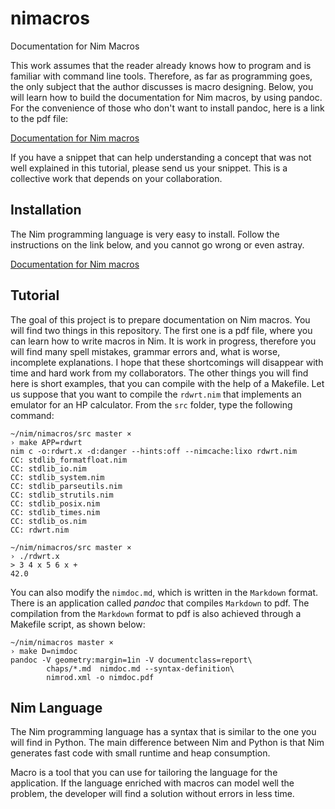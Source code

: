 # nimacros
Documentation for Nim Macros

This work assumes that the reader already knows how to program and is familiar with command line tools. Therefore, as far as programming goes, the only subject that the author discusses is macro designing. Below, you will learn how to build the documentation for Nim macros, by using pandoc. For the convenience of those who don't want to install pandoc, here is a link to the pdf file:

[Documentation for Nim macros](https://github.com/FemtoEmacs/nimacros/blob/master/nimacros/nimacros/nimdoc.pdf)

If you have a snippet that can help understanding a concept that was not well explained in this tutorial, please send us your snippet. This is a collective work that depends on your collaboration.

## Installation

The Nim programming language is very easy to install. Follow the instructions on the link below, and you cannot go wrong or even astray.

[Documentation for Nim macros](https://nim-lang.org/install.html)

## Tutorial

The goal of this project is to prepare documentation on Nim macros. You will find two things in this repository. The first one is a pdf file, where you can learn how to write macros in Nim. It is work in progress, therefore you will find many spell mistakes, grammar errors and, what is worse, incomplete explanations. I hope that these shortcomings will disappear with time and hard work from my collaborators. The other things you will find here is short examples, that you can compile with the help of a Makefile. Let us suppose that you want to compile the `rdwrt.nim` that implements an emulator for an HP calculator. From the `src` folder, type the following command:

```Shell
~/nim/nimacros/src master ×
› make APP=rdwrt
nim c -o:rdwrt.x -d:danger --hints:off --nimcache:lixo rdwrt.nim
CC: stdlib_formatfloat.nim
CC: stdlib_io.nim
CC: stdlib_system.nim
CC: stdlib_parseutils.nim
CC: stdlib_strutils.nim
CC: stdlib_posix.nim
CC: stdlib_times.nim
CC: stdlib_os.nim
CC: rdwrt.nim

~/nim/nimacros/src master ×
› ./rdwrt.x
> 3 4 x 5 6 x +
42.0
```

You can also modify the `nimdoc.md`, which is written in the `Markdown` format. There is an application called *pandoc* that compiles `Markdown` to pdf. The compilation from the `Markdown` format to pdf is also achieved through a Makefile script, as shown below:

```Shell
~/nim/nimacros master ×
› make D=nimdoc
pandoc -V geometry:margin=1in -V documentclass=report\
        chaps/*.md  nimdoc.md --syntax-definition\
        nimrod.xml -o nimdoc.pdf
```

## Nim Language
The Nim programming language has a syntax that is similar to the one you will find in Python. The main difference between Nim and Python is that Nim generates fast code with small runtime and heap consumption.

Macro is a tool that you can use for tailoring the language for the application. If the language enriched with macros can model well the problem, the developer will find a solution without errors in less time.

